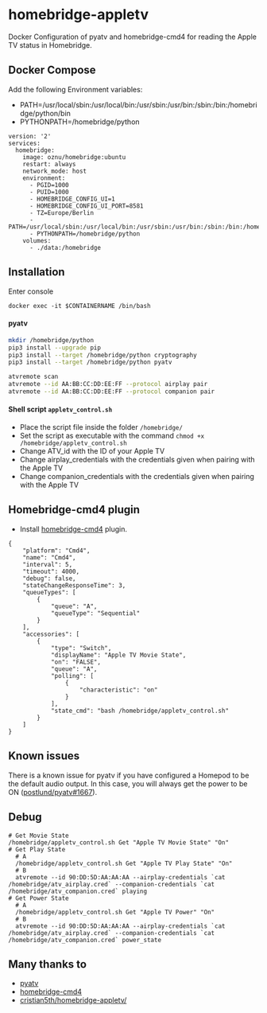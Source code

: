 # homebridge-appletv
Docker Configuration of pyatv and homebridge-cmd4 for reading the Apple TV status in Homebridge.


## Docker Compose 

Add the following Environment variables:
- PATH=/usr/local/sbin:/usr/local/bin:/usr/sbin:/usr/bin:/sbin:/bin:/homebridge/python/bin
- PYTHONPATH=/homebridge/python

```docker
version: '2'
services:
  homebridge:
    image: oznu/homebridge:ubuntu
    restart: always
    network_mode: host
    environment:
      - PGID=1000
      - PUID=1000
      - HOMEBRIDGE_CONFIG_UI=1
      - HOMEBRIDGE_CONFIG_UI_PORT=8581
      - TZ=Europe/Berlin
      - PATH=/usr/local/sbin:/usr/local/bin:/usr/sbin:/usr/bin:/sbin:/bin:/homebridge/python/bin
      - PYTHONPATH=/homebridge/python
    volumes:
      - ./data:/homebridge
```

## Installation
Enter console

```
docker exec -it $CONTAINERNAME /bin/bash
```

#### pyatv

```bash
mkdir /homebridge/python
pip3 install --upgrade pip
pip3 install --target /homebridge/python cryptography
pip3 install --target /homebridge/python pyatv

atvremote scan
atvremote --id AA:BB:CC:DD:EE:FF --protocol airplay pair
atvremote --id AA:BB:CC:DD:EE:FF --protocol companion pair
```

#### Shell script `appletv_control.sh`

- Place the script file inside the folder `/homebridge/`
- Set the script as executable with the command `chmod +x /homebridge/appletv_control.sh`
- Change ATV_id with the ID of your Apple TV
- Change airplay_credentials with the credentials given when pairing with the Apple TV
- Change companion_credentials with the credentials given when pairing with the Apple TV

## Homebridge-cmd4 plugin

- Install [homebridge-cmd4](https://github.com/ztalbot2000/homebridge-cmd4) plugin.

```
{
    "platform": "Cmd4",
    "name": "Cmd4",
    "interval": 5,
    "timeout": 4000,
    "debug": false,
    "stateChangeResponseTime": 3,
    "queueTypes": [
        {
            "queue": "A",
            "queueType": "Sequential"
        }
    ],
    "accessories": [
        {
            "type": "Switch",
            "displayName": "Apple TV Movie State",
            "on": "FALSE",
            "queue": "A",
            "polling": [
                {
                    "characteristic": "on"
                }
            ],
            "state_cmd": "bash /homebridge/appletv_control.sh"
        }
    ]
}
```


## Known issues

There is a known issue for pyatv if you have configured a Homepod to be the default audio output. In this case, you will always get the power to be ON ([postlund/pyatv#1667](https://github.com/postlund/pyatv/issues/1667)).

## Debug
```
# Get Movie State
/homebridge/appletv_control.sh Get "Apple TV Movie State" "On"
# Get Play State
  # A
  /homebridge/appletv_control.sh Get "Apple TV Play State" "On"
  # B
  atvremote --id 90:DD:5D:AA:AA:AA --airplay-credentials `cat /homebridge/atv_airplay.cred` --companion-credentials `cat /homebridge/atv_companion.cred` playing
# Get Power State
  # A
  /homebridge/appletv_control.sh Get "Apple TV Power" "On"
  # B
  atvremote --id 90:DD:5D:AA:AA:AA --airplay-credentials `cat /homebridge/atv_airplay.cred` --companion-credentials `cat /homebridge/atv_companion.cred` power_state
```

## Many thanks to
- [pyatv](https://github.com/postlund/pyatv)
- [homebridge-cmd4](https://github.com/ztalbot2000/homebridge-cmd4)
- [cristian5th/homebridge-appletv/](https://github.com/cristian5th/homebridge-appletv/)
